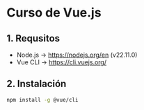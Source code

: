 # Curso de Vue.js

## 1. Requsitos

- Node.js -> https://nodejs.org/en (v22.11.0)
- Vue CLI -> https://cli.vuejs.org/

## 2. Instalación

```bash
npm install -g @vue/cli
```

